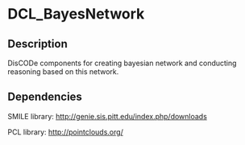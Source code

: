 DCL_BayesNetwork
================

Description
-----------
DisCODe components for creating bayesian network and conducting reasoning based on this network.

Dependencies
------------
SMILE library:
http://genie.sis.pitt.edu/index.php/downloads

PCL library:
http://pointclouds.org/
